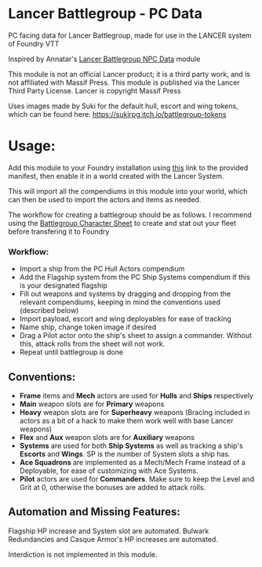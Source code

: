# Lancer Battlegroup - PC Data
PC facing data for Lancer Battlegroup, made for use in the LANCER system of Foundry VTT

Inspired by Annatar's [Lancer Battlegroup NPC Data](https://gitlab.com/lancerbattlegroupforge/lancer-battlegroup-npc-data) module

This module is not an official Lancer product; it is a third party work, and is not affiliated with Massif Press. This module is published via the Lancer Third Party License.
Lancer is copyright Massif Press

Uses images made by Suki for the default hull, escort and wing tokens, which can be found here: https://sukirpg.itch.io/battlegroup-tokens

# Usage:
Add this module to your Foundry installation using [this](https://raw.githubusercontent.com/GabrielPCF/Lancer-Battlegroup-PC-Data/main/module.json) link to the provided manifest, then enable it in a world created with the Lancer System.

This will import all the compendiums in this module into your world, which can then be used to import the actors and items as needed.

The workflow for creating a battlegroup should be as follows. I recommend using the [Battlegroup Character Sheet](https://docs.google.com/spreadsheets/d/1B2mDih9nVdmUvATLborDgYwR-QjV-mo3SYWkQ3jSPBA/edit?usp=sharing) to create and stat out your fleet before transfering it to Foundry

### Workflow:
- Import a ship from the PC Hull Actors compendium
- Add the Flagship system from the PC Ship Systems compendium if this is your designated flagship
- Fill out weapons and systems by dragging and dropping from the relevant compendiums, keeping in mind the conventions used (described below)
- Import payload, escort and wing deployables for ease of tracking
- Name ship, change token image if desired
- Drag a Pilot actor onto the ship's sheet to assign a commander. Without this, attack rolls from the sheet will not work.
- Repeat until battlegroup is done

## Conventions:
- **Frame** items and **Mech** actors are used for **Hulls** and **Ships** respectively
- **Main** weapon slots are for **Primary** weapons
- **Heavy** weapon slots are for **Superheavy** weapons (Bracing included in actors as a bit of a hack to make them work well with base Lancer weapons)
- **Flex** and **Aux** weapon slots are for **Auxiliary** weapons
- **Systems** are used for both **Ship Systems** as well as tracking a ship's **Escorts** and **Wings**. SP is the number of System slots a ship has.
- **Ace Squadrons** are implemented as a Mech/Mech Frame instead of a Deployable, for ease of customizing with Ace Systems.
- **Pilot** actors are used for **Commanders**. Make sure to keep the Level and Grit at 0, otherwise the bonuses are added to attack rolls.

## Automation and Missing Features:
Flagship HP increase and System slot are automated. Bulwark Redundancies and Casque Armor's HP increases are automated.

Interdiction is not implemented in this module.
